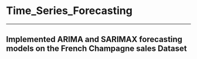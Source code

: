 # Time_Series_Forecasting
----
## Implemented ARIMA and SARIMAX forecasting models on the French Champagne sales Dataset

